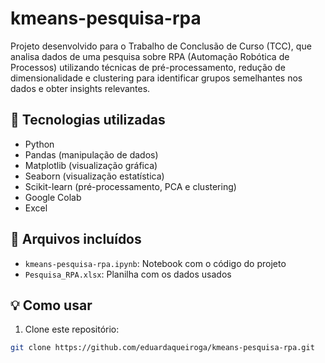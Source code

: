 # kmeans-pesquisa-rpa

Projeto desenvolvido para o Trabalho de Conclusão de Curso (TCC), que analisa dados de uma pesquisa sobre RPA (Automação Robótica de Processos) utilizando técnicas de pré-processamento, redução de dimensionalidade e clustering para identificar grupos semelhantes nos dados e obter insights relevantes.

## 🚀 Tecnologias utilizadas

- Python
- Pandas (manipulação de dados)
- Matplotlib (visualização gráfica)
- Seaborn (visualização estatística)
- Scikit-learn (pré-processamento, PCA e clustering)
- Google Colab
- Excel

## 📂 Arquivos incluídos

- `kmeans-pesquisa-rpa.ipynb`: Notebook com o código do projeto
- `Pesquisa_RPA.xlsx`: Planilha com os dados usados

## 💡 Como usar

1. Clone este repositório:
```bash
git clone https://github.com/eduardaqueiroga/kmeans-pesquisa-rpa.git
